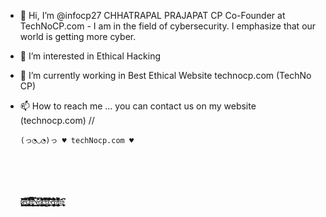 - 👋 Hi, I’m @infocp27 CHHATRAPAL PRAJAPAT CP 
   Co-Founder at TechNoCP.com - I am in the field of cybersecurity. I emphasize that our world is getting more cyber.
- 👀 I’m interested in Ethical Hacking
- 🌱 I’m currently working in Best Ethical Website technocp.com (TechNo CP)

- 📫 How to reach me ...
      you can contact us on my website (technocp.com) /\/
      
      (っ◔◡◔)っ ♥ techNocp.com ♥
      
      
      
      
      
      
      ţ̷͚̜̮̹͎̝̪͈͚̦̠͓̅̏̆͊͒̄̍̒̇̌̆̔̄͗̕̚e̵̢̨̜̬̳̱͚̤̙͔̞̤͔̖͎̝̖̣͓̼̭͚͇͉̯̞͕͕̲̘̘͕̠̗̖̘͆̐̇̈́̃̀̾̈́̍̄̈́͛̅͑̈́̎̄͗͂́͊̎̋͗̆͛̿͌̏͒̚͜͜͝ċ̷̡̧̡̨̢̧̨͎̣̹͍̞̲̮̺̥̗̖͙̮̝̟̥̳̗̪̞̗̩̤̗̩͍̖̲͔͚̥̤͓͓͈̤̮͓̪̞̩̪̺̀̄̾͋̽̓̓̒̌̉̾͊́̊̊͌̅͋̀́͐̅͒͊̑̽̅̍͛͐̓͘͜͜͜͜͝͝͠͝h̵̡̡͓̖͉̹͍͔̖̥̯͇̭͓̩̭͙͉̲̬̻̫̟̯͙̲͈̲̭̦̰̘̝͍͍̩͑͆͋̾̆̓̃̈́́͆̌̃͊̈́͐̓̈́́͋̏̓̋͊͐̅͊̋̀͌͠͠͝͝͠N̶͙̲̖̠̫̣̳̹̫̺͕͎̘̪̹͉͉̳̳̲̩̲̦͚̗̱̏̑̃̂̒̎̿̇̽͜͝͝ō̸̡̨̨̧͙͉̘͇͈̭̮̳̻͓̤͇̪̲̪̠͚̮̟͖͓͙̺̹̰̗̯̟͔̙͇̠͉̗̘̤͕̦͈͇͈̫͔̫̣̜͕͕̳̆̉̓͛͐͒̀̈́̀̆̓̆́̔͌̎͌̔͌́̓͐̂̍͌̓̌͒͋̈̂̀̒̃̕̕͜͝͝͝c̵̨̨̘͉̰̥̣͎̺͇͍͓̻͍͚̣̫̮̟͍̟̏͐̈̂̔̀̾̎͒͂̽͊͗̿̃̋̌̅̌̾̅͒̀́́̋̿̄̈́̉̃̆̃̍̎̀̓̃̈́͘͘͜͝p̸̧̨̛̛͚̱̤͈̖̩̝͚̼̤͙̯̬͓̲͆̽͆̔̋̈́̐̋̐̈́͌̆̓̄̍̃̓̐͊̒̈̍́͋̒̀̎̒͌̈̀́̋̿̅̇̑̆̊̓͘͘̚͘͠͝͝͝.̴̞̙̃̀͂́̈́̚̕͠͠c̶̡̨̡̡͕̮̫̭̦̜̹͉͔̲̹͇͚̬̭̭̭̘̬͍̥̰̫̠͉͔̰̻͖̹̦̤̪̗̗̤̗̤̥͖͕̪̞͔̪̺̪̀̋̅̈́̐͌̃͊̑̋̃́̑͌͊̽̎̀͌͋̓͊͑̂̋̋̾̃̉̏̈́̐͋̉̔̋͋̐͊̒̈́͗̀̚̚͘͜͜͝͠͠͝͝ͅơ̵̢̢̧̡̛̝̪͈̪̲̻̬͙̪͈̦̥̤̫̩̪͚̠̩͈̻͉͖͍̠̬͕̞̟̗̠̟͇̝̘͍͍̜̩̩̗̼͚̦̒̒͒̍̌̋̀̽̈́̋͆̇͛͋͂̍̅̀̅̄͆̍̿͗̾͂̏͗̔̀́̊͑͘̚͜͝͝͝͝m̴̨͙̻̪̥͕̹͆͆̈́́͐̚ͅ

